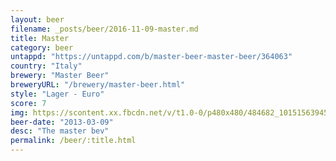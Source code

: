 ```yaml
---
layout: beer
filename: _posts/beer/2016-11-09-master.md
title: Master
category: beer
untappd: "https://untappd.com/b/master-beer-master-beer/364063"
country: "Italy"
brewery: "Master Beer"
breweryURL: "/brewery/master-beer.html"
style: "Lager - Euro"
score: 7
img: https://scontent.xx.fbcdn.net/v/t1.0-0/p480x480/484682_10151563945163745_604451899_n.jpg?oh=be1b1b9264e5c19cbf16b6b3b4d19e14&oe=5B3872C0
beer-date: "2013-03-09"
desc: "The master bev"
permalink: /beer/:title.html
---
```

